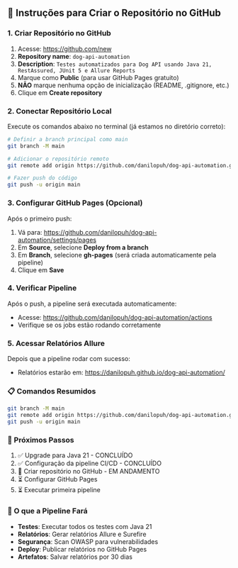 ## 🚀 Instruções para Criar o Repositório no GitHub

### 1. Criar Repositório no GitHub
1. Acesse: https://github.com/new
2. **Repository name**: `dog-api-automation`
3. **Description**: `Testes automatizados para Dog API usando Java 21, RestAssured, JUnit 5 e Allure Reports`
4. Marque como **Public** (para usar GitHub Pages gratuito)
5. **NÃO** marque nenhuma opção de inicialização (README, .gitignore, etc.)
6. Clique em **Create repository**

### 2. Conectar Repositório Local
Execute os comandos abaixo no terminal (já estamos no diretório correto):

```bash
# Definir a branch principal como main
git branch -M main

# Adicionar o repositório remoto
git remote add origin https://github.com/danilopuh/dog-api-automation.git

# Fazer push do código
git push -u origin main
```

### 3. Configurar GitHub Pages (Opcional)
Após o primeiro push:
1. Vá para: https://github.com/danilopuh/dog-api-automation/settings/pages
2. Em **Source**, selecione **Deploy from a branch**
3. Em **Branch**, selecione **gh-pages** (será criada automaticamente pela pipeline)
4. Clique em **Save**

### 4. Verificar Pipeline
Após o push, a pipeline será executada automaticamente:
- Acesse: https://github.com/danilopuh/dog-api-automation/actions
- Verifique se os jobs estão rodando corretamente

### 5. Acessar Relatórios Allure
Depois que a pipeline rodar com sucesso:
- Relatórios estarão em: https://danilopuh.github.io/dog-api-automation/

### 📋 Comandos Resumidos
```bash
git branch -M main
git remote add origin https://github.com/danilopuh/dog-api-automation.git
git push -u origin main
```

### 🔧 Próximos Passos
1. ✅ Upgrade para Java 21 - CONCLUÍDO
2. ✅ Configuração da pipeline CI/CD - CONCLUÍDO  
3. 🔄 Criar repositório no GitHub - EM ANDAMENTO
4. ⏳ Configurar GitHub Pages
5. ⏳ Executar primeira pipeline

### 🎯 O que a Pipeline Fará
- **Testes**: Executar todos os testes com Java 21
- **Relatórios**: Gerar relatórios Allure e Surefire
- **Segurança**: Scan OWASP para vulnerabilidades
- **Deploy**: Publicar relatórios no GitHub Pages
- **Artefatos**: Salvar relatórios por 30 dias